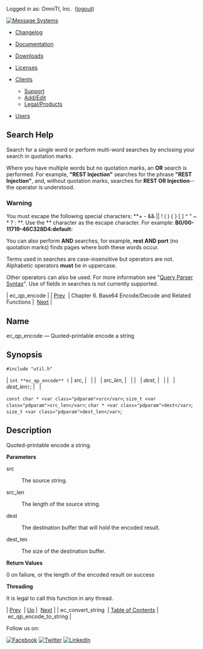 Logged in as: OmniTI, Inc.  ([logout](https://support.messagesystems.com/logout.php))

[![Message Systems](https://support.messagesystems.com/images/ms-white205.png)](https://support.messagesystems.com/start.php) 

*   [Changelog](https://support.messagesystems.com/start.php?show=changelog)
*   [Documentation](https://support.messagesystems.com/docs/)
*   [Downloads](https://support.messagesystems.com/start.php)

*   [Licenses](https://support.messagesystems.com/license_summary.php)
*   <a href="">Clients</a>
    *   [Support](https://support.messagesystems.com/cs.php)
    *   [Add/Edit](https://support.messagesystems.com/edit_client.php)
    *   [Legal/Products](https://support.messagesystems.com/edit_products.php)
*   [Users](https://support.messagesystems.com/edit_customer.php)

## Search Help

Search for a single word or perform multi-word searches by enclosing your search in quotation marks.

Where you have multiple words but no quotation marks, an **OR** search is performed. For example, **"REST Injection"** searches for the phrase **"REST Injection"**, and, without quotation marks, searches for **REST OR Injection**--the operator is understood.

### Warning

You must escape the following special characters: **+ - && || ! ( ) { } [ ] ^ " ~ * ? : \**. Use the **\** character as the escape character. For example: **B0/00-11719-46C328D4\:default\:**

You can also perform **AND** searches, for example, **rest AND port** (no quotation marks) finds pages where both these words occur.

Terms used in searches are case-insensitive but operators are not. Alphabetic operators **must** be in uppercase.

Other operators can also be used. For more information see "[Query Parser Syntax](https://lucene.apache.org/core/old_versioned_docs/versions/3_0_0/queryparsersyntax.html)". Use of fields in searches is not currently supported.

| ec_qp_encode |
| [Prev](apis.ec_convert_string.php)  | Chapter 6. Base64 Encode/Decode and Related Functions |  [Next](apis.ec_qp_encode_to_string.php) |

<a name="apis.ec_qp_encode"></a>
## Name

ec_qp_encode — Quoted-printable encode a string

## Synopsis

`#include "util.h"`

| `int **ec_qp_encode** (` | <var class="pdparam">src</var>, |   |
|   | <var class="pdparam">src_len</var>, |   |
|   | <var class="pdparam">dest</var>, |   |
|   | <var class="pdparam">dest_len</var>`)`; |   |

`const char * <var class="pdparam">src</var>`;
`size_t <var class="pdparam">src_len</var>`;
`char * <var class="pdparam">dest</var>`;
`size_t <var class="pdparam">dest_len</var>`;<a name="idp20202016"></a>
## Description

Quoted-printable encode a string.

**Parameters**

<dl class="variablelist">

<dt>src</dt>

<dd>

The source string.

</dd>

<dt>src_len</dt>

<dd>

The length of the source string.

</dd>

<dt>dest</dt>

<dd>

The destination buffer that will hold the encoded result.

</dd>

<dt>dest_len</dt>

<dd>

The size of the destination buffer.

</dd>

</dl>

**Return Values**

0 on failure, or the length of the encoded result on success

**Threading**

It is legal to call this function in any thread.

| [Prev](apis.ec_convert_string.php)  | [Up](base64.php) |  [Next](apis.ec_qp_encode_to_string.php) |
| ec_convert_string  | [Table of Contents](index.php) |  ec_qp_encode_to_string |

Follow us on:

[![Facebook](https://support.messagesystems.com/images/icon-facebook.png)](http://www.facebook.com/messagesystems) [![Twitter](https://support.messagesystems.com/images/icon-twitter.png)](http://twitter.com/#!/MessageSystems) [![LinkedIn](https://support.messagesystems.com/images/icon-linkedin.png)](http://www.linkedin.com/company/message-systems)